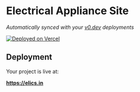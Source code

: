 # Electrical Appliance Site

*Automatically synced with your [v0.dev](https://v0.dev) deployments*

[![Deployed on Vercel](https://img.shields.io/badge/Deployed%20on-Vercel-black?style=for-the-badge&logo=vercel)](https://vercel.com/aniket78901s-projects/v0-electrical-appliance-site)


## Deployment

Your project is live at:

**https://elics.in**


